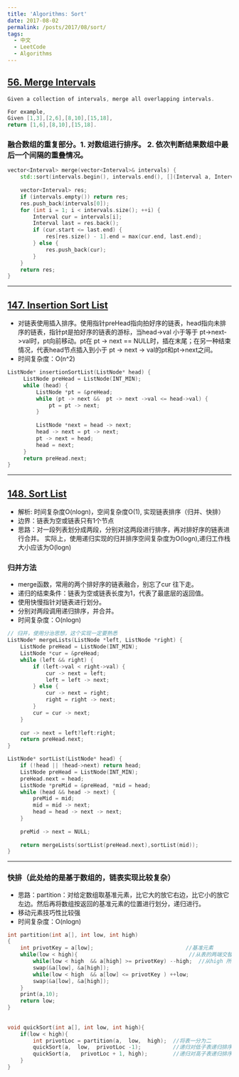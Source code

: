 ```yaml
---
title: 'Algorithms: Sort'
date: 2017-08-02
permalink: /posts/2017/08/sort/
tags:
  - 中文
  - LeetCode
  - Algorithms
---
```


## [56. Merge Intervals](https://leetcode.com/problems/merge-intervals/)
```c++
Given a collection of intervals, merge all overlapping intervals.

For example,
Given [1,3],[2,6],[8,10],[15,18],
return [1,6],[8,10],[15,18].
```
### 融合数组的重复部分。1. 对数组进行排序。 2. 依次判断结果数组中最后一个间隔的重叠情况。
```c++
vector<Interval> merge(vector<Interval>& intervals) {
    std::sort(intervals.begin(), intervals.end(), [](Interval a, Interval b){return a.start < b.start;});
    
    vector<Interval> res;
    if (intervals.empty()) return res;
    res.push_back(intervals[0]);
    for (int i = 1; i < intervals.size(); ++i) {
        Interval cur = intervals[i];
        Interval last = res.back();
        if (cur.start <= last.end) {
            res[res.size() - 1].end = max(cur.end, last.end);
        } else {
            res.push_back(cur);
        }
    }
    return res;
}
```
---
## [147. Insertion Sort List](ttps://leetcode.com/problems/insertion-sort-list/)
* 对链表使用插入排序。使用指针preHead指向拍好序的链表，head指向未排序的链表，指针pt是拍好序的链表的游标，当head->val 小于等于 pt->next->val时，pt向前移动。pt在 pt -> next == NULL时，插在末尾；在另一种结束情况，代表head节点插入到小于 pt -> next -> val的pt和pt->next之间。
* 时间复杂度：O(n^2)
```c++
ListNode* insertionSortList(ListNode* head) {
     ListNode preHead = ListNode(INT_MIN);
     while (head) {
         ListNode *pt = &preHead;
         while (pt -> next &&  pt -> next ->val <= head->val) {
             pt = pt -> next;
         }
         
         ListNode *next = head -> next;
         head -> next = pt -> next;
         pt -> next = head;
         head = next;
     }
     return preHead.next;
}
```
---
## [148. Sort List](https://leetcode.com/problems/sort-list/)
* 解析: 时间复杂度O(nlogn)，空间复杂度O(1), 实现链表排序（归并、快排）
* 边界：链表为空或链表只有1个节点
* 思路：对一段列表划分成两段，分别对这两段进行排序，再对排好序的链表进行合并。 实际上，使用递归实现的归并排序空间复杂度为O(logn),递归工作栈大小应该为O(logn)

### 归并方法 
* merge函数，常用的两个排好序的链表融合，别忘了cur 往下走。
* 递归的结束条件：链表为空或链表长度为1，代表了最底层的返回值。
* 使用快慢指针对链表进行划分。
* 分别对两段调用递归排序，并合并。
* 时间复杂度：O(nlogn)
```c++
// 归并，使用分治思想，这个实现一定要熟悉
ListNode* mergeLists(ListNode *left, ListNode *right) {
    ListNode preHead = ListNode(INT_MIN);
    ListNode *cur = &preHead;
    while (left && right) {
        if (left->val < right->val) {
            cur -> next = left;
            left = left -> next;
        } else {
            cur -> next = right;
            right = right -> next;
        }
        cur = cur -> next;
    }
    
    cur -> next = left?left:right;
    return preHead.next;
}

ListNode* sortList(ListNode* head) {
    if (!head || !head->next) return head;
    ListNode preHead = ListNode(INT_MIN);
    preHead.next = head;
    ListNode *preMid = &preHead, *mid = head;
    while (head && head -> next) {
        preMid = mid;
        mid = mid -> next;
        head = head -> next -> next;
    }
    
    preMid -> next = NULL;
    
    return mergeLists(sortList(preHead.next),sortList(mid));
}
```
---
### 快排（此处给的是基于数组的，链表实现比较复杂）
* 思路：partition：对给定数组取基准元素，比它大的放它右边，比它小的放它左边。然后再将数组按返回的基准元素的位置进行划分，递归进行。
* 移动元素技巧性比较强
* 时间复杂度：O(nlogn)
```c++
int partition(int a[], int low, int high)  
{  
    int privotKey = a[low];                             //基准元素  
    while(low < high){                                   //从表的两端交替地向中间扫描  
        while(low < high  && a[high] >= privotKey) --high;  //从high 所指位置向前搜索，至多到low+1 位置。将比基准元素小的交换到低端  
        swap(&a[low], &a[high]);  
        while(low < high  && a[low] <= privotKey ) ++low;  
        swap(&a[low], &a[high]);  
    }  
    print(a,10);  
    return low;  
}  
  
  
void quickSort(int a[], int low, int high){  
    if(low < high){  
        int privotLoc = partition(a,  low,  high);  //将表一分为二  
        quickSort(a,  low,  privotLoc -1);          //递归对低子表递归排序  
        quickSort(a,   privotLoc + 1, high);        //递归对高子表递归排序  
    }  
}  
```
